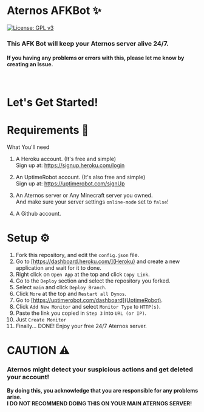 # Aternos AFKBot ✨  
[![License: GPL v3](https://img.shields.io/badge/License-GPLv3-blue.svg)](/LICENSE)  
### This AFK Bot will keep your Aternos server alive 24/7.
#### If you having any problems or errors with this, please let me know by creating an Issue.  
<br/>

# Let's Get Started!
# Requirements 🎒
What You'll need

1. A Heroku account. (It's free and simple)  
	Sign up at: https://signup.heroku.com/login

2. An UptimeRobot account. (It's also free and simple)  
	Sign up at: https://uptimerobot.com/signUp

2. An Aternos server or Any Minecraft server you owned.  
	And make sure your server settings ``online-mode`` set to ``false``!
3. A Github account.


# Setup ⚙
1. Fork this repository, and edit the ``config.json`` file.
2. Go to [https://dashboard.heroku.com/](Heroku) and create a new application and wait for it to done.
3. Right click on ``Open App`` at the top and click ``Copy Link``.
4. Go to the ``Deploy`` section and select the repository you forked.
5. Select ``main`` and click ``Deploy Branch``.
6. Click ``More`` at the top and ``Restart all Dynos``.
8. Go to [https://uptimerobot.com/dashboard](UptimeRobot).
9. Click ``Add New Monitor`` and select ``Monitor Type`` to ``HTTP(s)``.
10. Paste the link you copied in ``Step 3`` into ``URL (or IP)``.
11. Just ``Create Monitor``
12. Finally... DONE! Enjoy your free 24/7 Aternos server.


# CAUTION ⚠
### Aternos might detect your suspicious actions and get deleted your account!  
**By doing this, you acknowledge that you are responsible for any problems arise.**  
**I DO NOT RECOMMEND DOING THIS ON YOUR MAIN ATERNOS SERVER!**